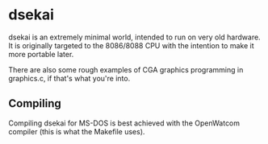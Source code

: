 
# dsekai

dsekai is an extremely minimal world, intended to run on very old hardware. It is originally targeted to the 8086/8088 CPU with the intention to make it more portable later.

There are also some rough examples of CGA graphics programming in graphics.c, if that's what you're into.

## Compiling

Compiling dsekai for MS-DOS is best achieved with the OpenWatcom compiler (this is what the Makefile uses).

